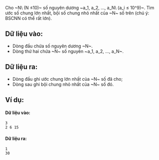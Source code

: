 Cho ~N\ (N ≤10)~ số nguyên dương ~a_1, a_2, …, a_N\ (a_i ≤ 10^9)~. Tìm ước số chung lớn nhất, bội số chung nhỏ nhất của ~N~ số trên (chú ý: BSCNN có thể rất lớn).

## Dữ liệu vào:
- Dòng đầu chứa số nguyên dương ~N~.
- Dòng thứ hai chứa ~N~ số nguyên ~a_1, a_2, …, a_N~.

## Dữ liệu ra:
- Dòng đầu ghi ước chung lớn nhất của ~N~ số đã cho;
- Dòng sau ghi bội chung nhỏ nhất của ~N~ số đó.

## Ví dụ:
#### Dữ liệu vào:
```
3
2 6 15
```

#### Dữ liệu ra:
```
1
30
```